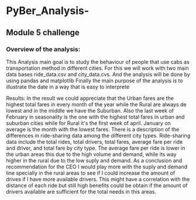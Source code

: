 # PyBer_Analysis-
## Module 5 challenge

### Overview of the analysis:
This Analysis main goal is to study the behaviour of people that use cabs as transportation method in different cities.
For this we will work with two main data bases ride_data.csv and city_data.cvs. 
And the analysis will be done by using pandas and matplotlib
Finally the main purpose of the analysis is to illustrate the date in a way that is easy to interprete

Results:
In the result we could appreciate that the Urban fares are the highest total fares in every month of the year while the Rural are always de lowest and in the middle we have the Suburban.
Also the last week of February in seasonality is the one with the highest total fares in urban and suburban cities  while for Rural it's the first week of april.
January on average is the month with the lowest fares.
There is a description of the differences in ride-sharing data among the different city types. Ride-sharing data include the total rides, total drivers, total fares, average fare per ride and driver, and total fare by city type.
The average fare per ride is lower in the urban areas this due to the high volume and demand, while its way higher in the rural due to the low suply and demand.
As a conclusion and recommendation for the CEO I would play more with the suply and demand line specially in the rural areas to see if I could increase the amount of drives if I have more available drivers.
This might have a correlation with the distance of each ride but still high benefits could be obtain if the amount of drivers available are sufficient for the total needs in this areas.
